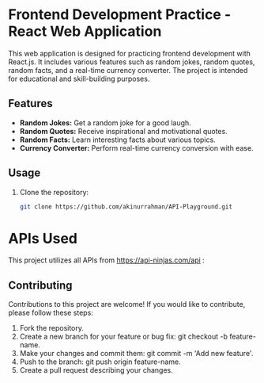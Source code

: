 # Frontend Development Practice - React Web Application

This web application is designed for practicing frontend development with React.js. It includes various features such as random jokes, random quotes, random facts, and a real-time currency converter. The project is intended for educational and skill-building purposes.

## Features

- **Random Jokes:** Get a random joke for a good laugh.
- **Random Quotes:** Receive inspirational and motivational quotes.
- **Random Facts:** Learn interesting facts about various topics.
- **Currency Converter:** Perform real-time currency conversion with ease.

## Usage

1. Clone the repository:

   ```bash
   git clone https://github.com/akinurrahman/API-Playground.git

# APIs Used
This project utilizes all APIs from https://api-ninjas.com/api :

## Contributing

Contributions to this project are welcome! If you would like to contribute, please follow these steps:

1. Fork the repository.
2. Create a new branch for your feature or bug fix: git checkout -b feature-name.
3. Make your changes and commit them: git commit -m 'Add new feature'.
4. Push to the branch: git push origin feature-name.
5. Create a pull request describing your changes.

